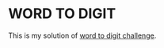 # WORD TO DIGIT

This is my solution of [word to digit challenge](https://www.codeeval.com/open_challenges/104/).

